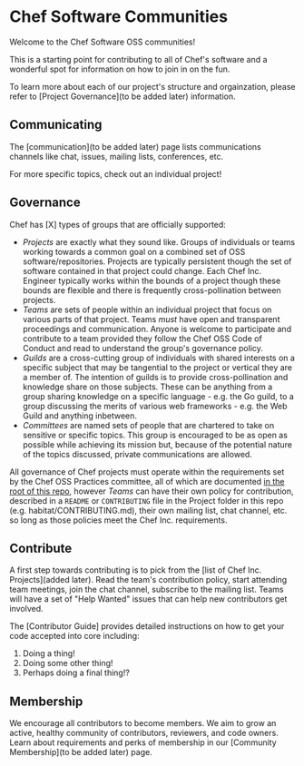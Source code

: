 # Chef Software Communities

Welcome to the Chef Software OSS communities!

This is a starting point for contributing to all of Chef's software and a wonderful
spot for information on how to join in on the fun.

To learn more about each of our project's structure and orgainzation, please refer to
[Project Governance](to be added later) information.

## Communicating

The [communication](to be added later) page lists communications channels like chat, issues, mailing lists, conferences, etc.

For more specific topics, check out an individual project!

## Governance

Chef has [X] types of groups that are officially supported:

  - *Projects* are exactly what they sound like. Groups of individuals or teams working towards a common goal on a combined set of OSS software/repositories. Projects are typically persistent though the set of software contained in that project could change. Each Chef Inc. Engineer typically works within the bounds of a project though these bounds are flexible and there is frequently cross-pollination between projects.
  - *Teams* are sets of people within an individual project that focus on various parts of that project. Teams _must_ have open and transparent proceedings and communication. Anyone is welcome to participate and contribute to a team provided they follow the Chef OSS Code of Conduct and read to understand the group's governance policy.
  - *Guilds* are a cross-cutting group of individuals with shared interests on a specific subject that may be tangential to the project or vertical they are a member of. The intention of guilds is to provide cross-pollination and knowledge share on those subjects. These can be anything from a group sharing knowledge on a specific language - e.g. the Go guild, to a group discussing the merits of various web frameworks - e.g. the Web Guild and anything inbetween.
  - *Committees* are named sets of people that are chartered to take on sensitive or specific topics. This group is encouraged to be as open as possible while achieving its mission but, because of the potential nature of the topics discussed, private communications are allowed.

All governance of Chef projects must operate within the requirements set by the Chef OSS Practices committee, all of which are documented [in the root of this repo](governance.md), however *Teams* can have their own policy for contribution, described in a `README` or `CONTRIBUTING` file in the Project folder in this repo (e.g. habitat/CONTRIBUTING.md), their own mailing list, chat channel, etc. so long as those policies meet the Chef Inc. requirements. 

## Contribute

A first step towards contributing is to pick from the [list of Chef Inc. Projects](added later). Read the team's contribution policy, start attending team meetings, join the chat channel, subscribe to the mailing list. Teams will have a set of "Help Wanted" issues that can help new contributors get involved.

The [Contributor Guide] provides detailed instructions on how to get your code accepted into core including:

  1. Doing a thing!
  2. Doing some other thing!
  3. Perhaps doing a final thing!?

## Membership

We encourage all contributors to become members. We aim to grow an active, healthy community of contributors, reviewers, and code owners. Learn about requirements and perks of membership in our [Community Membership](to be added later) page.

